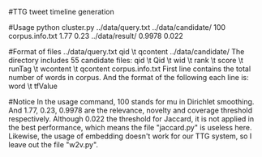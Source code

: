 #TTG
tweet timeline generation

#Usage
python cluster.py ../data/query.txt ../data/candidate/ 100 corpus.info.txt 1.77 0.23 ../data/result/ 0.9978 0.022

#Format of files
../data/query.txt
    qid \t qcontent
../data/candidate/
    The directory includes 55 candidate files: qid \t Qid \t wid \t rank \t score \t runTag \t wcontent \t qcontent
corpus.info.txt
    First line contains the total number of words in corpus. And the format of the following each line is: word \t tfValue
    
#Notice
In the usage command, 100 stands for mu in Dirichlet smoothing. 
And 1.77, 0.23, 0.9978 are the relevance, novelty and coverage threshold respectively. 
Although 0.022 the threshold for Jaccard, it is not applied in the best performance, which means the file "jaccard.py" is useless here. 
Likewise, the usage of embedding doesn't work for our TTG system, so I leave out the file "w2v.py".
